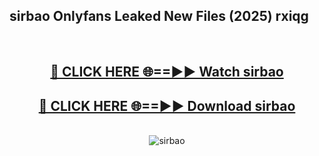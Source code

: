 <h2>sirbao Onlyfans Leaked New Files (2025) rxiqg</h2>
<br>
<div align="center">
<h2><a href="https://mediafiles.top/sirbao&ref=git" rel="nofollow">🔴 CLICK HERE 🌐==►► Watch sirbao</a></h2>
<h2><a href="https://mediafiles.top/sirbao&ref=git" rel="nofollow">🔴 CLICK HERE 🌐==►► Download sirbao</a></h2>
<br>
<a href="https://mediafiles.top/sirbao&ref=git" rel="nofollow" data-target="animated-image.originalLink"><img src="https://i.ibb.co.com/xMMVF88/686577567.gif" alt="sirbao" style="max-width: 100%; display: inline-block;" data-target="animated-image.originalImage"></a>
</div>
<br>
<br>